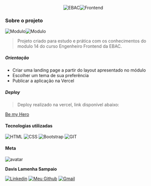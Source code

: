 <p align="center">
  <img src="https://img.shields.io/badge/EBAC-111?style=for-the-badge" alt="EBAC"/><img src="https://img.shields.io/badge/ENGENHEIRO%20FRONTEND-0b03de?style=for-the-badge" alt="Frontend"/>
</p>

### Sobre o projeto

![Modulo](https://img.shields.io/badge/MODULO%2014-2d3436?style=for-the-badge)![Modulo](https://img.shields.io/badge/PROJETO%203-8757ff?style=for-the-badge)

> Projeto criado para estudo e prática com os conhecimentos do modulo 14 do curso Engenheiro Frontend da EBAC.

##### Orientação

- Criar uma landing page a partir do layout apresentado no módulo
- Escolher um tema de sua preferência
- Publicar a aplicação na Vercel

##### Deploy

> Deploy realizado na vercel, link disponível abaixo:

<a href="https://be-my-hero-ebac.vercel.app/">Be my Hero</a>

#### Tecnologias utilizadas

<img src="https://img.shields.io/badge/HTML5-E34F26?style=for-the-badge&logo=html5&logoColor=white" alt="HTML" title="HTML" />
<img src="https://img.shields.io/badge/CSS3-1572B6?style=for-the-badge&logo=css3&logoColor=white" alt="CSS" title="CSS" />
<img src="https://img.shields.io/badge/Bootstrap-563D7C?style=for-the-badge&logo=bootstrap&logoColor=white" alt="Bootstrap" title="Bootstrap" />
<img src="https://img.shields.io/badge/GIT-E44C30?style=for-the-badge&logo=git&logoColor=white" alt="GIT" title="GIT" />

#### Meta

![avatar](https://github.com/davislamenha.png?size=200)

**Davis Lamenha Sampaio**

[![Linkedin](https://img.shields.io/badge/LinkedIn-0077B5?style=for-the-badge&logo=linkedin&logoColor=white)](https://www.linkedin.com/in/davislamenha/) [![Meu Github](https://img.shields.io/badge/GitHub-2d3436?style=for-the-badge&logo=github&logoColor=white)](https://github.com/davislamenha) [![Gmail](https://img.shields.io/badge/Gmail-D14836?style=for-the-badge&logo=gmail&logoColor=white)](mailto:davislamenha@gmail.com)
